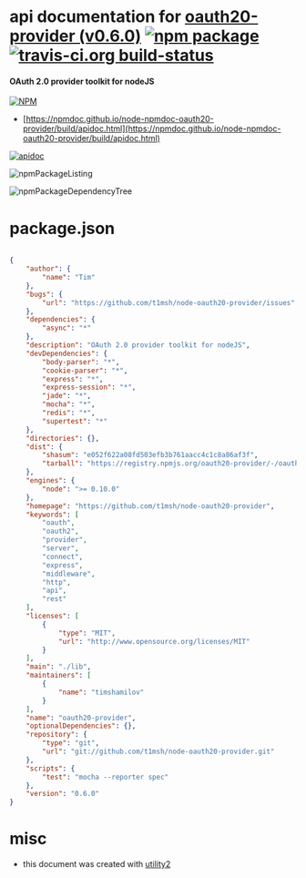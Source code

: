 # api documentation for  [oauth20-provider (v0.6.0)](https://github.com/t1msh/node-oauth20-provider)  [![npm package](https://img.shields.io/npm/v/npmdoc-oauth20-provider.svg?style=flat-square)](https://www.npmjs.org/package/npmdoc-oauth20-provider) [![travis-ci.org build-status](https://api.travis-ci.org/npmdoc/node-npmdoc-oauth20-provider.svg)](https://travis-ci.org/npmdoc/node-npmdoc-oauth20-provider)
#### OAuth 2.0 provider toolkit for nodeJS

[![NPM](https://nodei.co/npm/oauth20-provider.png?downloads=true&downloadRank=true&stars=true)](https://www.npmjs.com/package/oauth20-provider)

- [https://npmdoc.github.io/node-npmdoc-oauth20-provider/build/apidoc.html](https://npmdoc.github.io/node-npmdoc-oauth20-provider/build/apidoc.html)

[![apidoc](https://npmdoc.github.io/node-npmdoc-oauth20-provider/build/screenCapture.buildCi.browser.%252Ftmp%252Fbuild%252Fapidoc.html.png)](https://npmdoc.github.io/node-npmdoc-oauth20-provider/build/apidoc.html)

![npmPackageListing](https://npmdoc.github.io/node-npmdoc-oauth20-provider/build/screenCapture.npmPackageListing.svg)

![npmPackageDependencyTree](https://npmdoc.github.io/node-npmdoc-oauth20-provider/build/screenCapture.npmPackageDependencyTree.svg)



# package.json

```json

{
    "author": {
        "name": "Tim"
    },
    "bugs": {
        "url": "https://github.com/t1msh/node-oauth20-provider/issues"
    },
    "dependencies": {
        "async": "*"
    },
    "description": "OAuth 2.0 provider toolkit for nodeJS",
    "devDependencies": {
        "body-parser": "*",
        "cookie-parser": "*",
        "express": "*",
        "express-session": "*",
        "jade": "*",
        "mocha": "*",
        "redis": "*",
        "supertest": "*"
    },
    "directories": {},
    "dist": {
        "shasum": "e052f622a08fd503efb3b761aacc4c1c8a86af3f",
        "tarball": "https://registry.npmjs.org/oauth20-provider/-/oauth20-provider-0.6.0.tgz"
    },
    "engines": {
        "node": ">= 0.10.0"
    },
    "homepage": "https://github.com/t1msh/node-oauth20-provider",
    "keywords": [
        "oauth",
        "oauth2",
        "provider",
        "server",
        "connect",
        "express",
        "middleware",
        "http",
        "api",
        "rest"
    ],
    "licenses": [
        {
            "type": "MIT",
            "url": "http://www.opensource.org/licenses/MIT"
        }
    ],
    "main": "./lib",
    "maintainers": [
        {
            "name": "timshamilov"
        }
    ],
    "name": "oauth20-provider",
    "optionalDependencies": {},
    "repository": {
        "type": "git",
        "url": "git://github.com/t1msh/node-oauth20-provider.git"
    },
    "scripts": {
        "test": "mocha --reporter spec"
    },
    "version": "0.6.0"
}
```



# misc
- this document was created with [utility2](https://github.com/kaizhu256/node-utility2)
